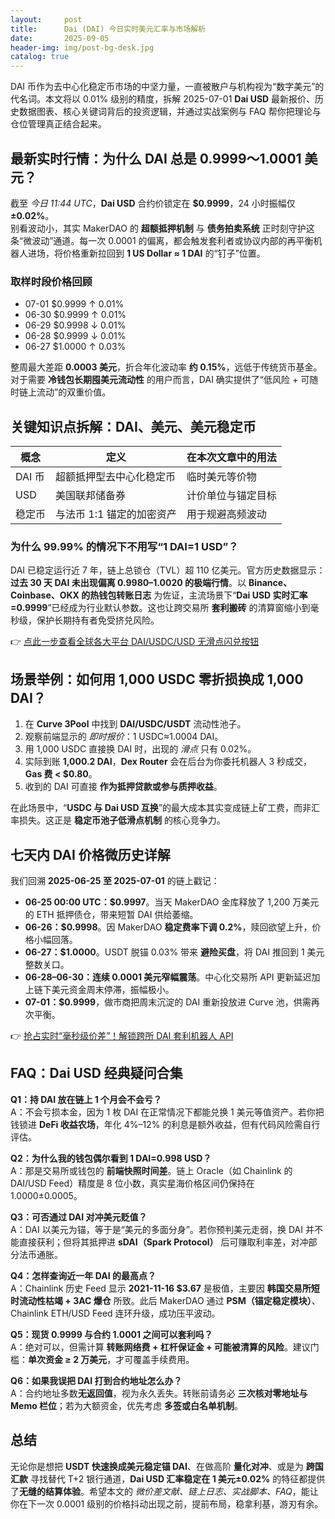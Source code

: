 ```yaml
---
layout:     post
title:      Dai (DAI) 今日实时美元汇率与市场解析
date:       2025-09-05
header-img: img/post-bg-desk.jpg
catalog: true
---
```


DAI 币作为去中心化稳定币市场的中坚力量，一直被散户与机构视为“数字美元”的代名词。本文将以 0.01% 级别的精度，拆解 2025-07-01 **Dai USD** 最新报价、历史数据图表、核心关键词背后的投资逻辑，并通过实战案例与 FAQ 帮你把理论与仓位管理真正结合起来。

## 最新实时行情：为什么 DAI 总是 0.9999～1.0001 美元？

截至 *今日 11:44 UTC*，**Dai USD** 合约价锁定在 **$0.9999**，24 小时振幅仅 **±0.02%**。  
别看波动小，其实 MakerDAO 的 **超额抵押机制** 与 **债务拍卖系统** 正时刻守护这条“微波动”通道。每一次 0.0001 的偏离，都会触发套利者或协议内部的再平衡机器人进场，将价格重新拉回到 **1 US Dollar ≈ 1 DAI** 的“钉子”位置。

### 取样时段价格回顾

- 07-01 $0.9999 ↑ 0.01%
- 06-30 $0.9999 ↑ 0.01%
- 06-29 $0.9998 ↓ 0.01%  
- 06-28 $0.9999 ↓ 0.01%  
- 06-27 $1.0000 ↑ 0.03%

整周最大差距 **0.0003 美元**，折合年化波动率 **约 0.15%**，远低于传统货币基金。对于需要 **冷钱包长期囤美元流动性** 的用户而言，DAI 确实提供了“低风险 + 可随时链上流动”的双重价值。

## 关键知识点拆解：DAI、美元、美元稳定币

| 概念 | 定义 | 在本次文章中的用法 |
|---|---|---|
| DAI 币 | 超额抵押型去中心化稳定币 | 临时美元等价物 |
| USD | 美国联邦储备券 | 计价单位与锚定目标 |
| 稳定币 | 与法币 1:1 锚定的加密资产 | 用于规避高频波动 |

### 为什么 99.99% 的情况下不用写“1 DAI=1 USD”？

DAI 已稳定运行近 7 年，链上总锁仓（TVL）超 110 亿美元。官方历史数据显示：**过去 30 天 DAI 未出现偏离 $0.9980–$1.0020 的极端行情**。以 **Binance、Coinbase、OKX 的热钱包转账日志** 为佐证，主流场景下“**Dai USD 实时汇率=0.9999**”已经成为行业默认参数。这也让跨交易所 **套利搬砖** 的清算窗缩小到毫秒级，保护长期持有者免受挤兑风险。

👉 [点此一步查看全球各大平台 DAI/USDC/USD 无滑点闪兑按钮](https://okxdog.com/)

## 场景举例：如何用 1,000 USDC 零折损换成 1,000 DAI？

1. 在 **Curve 3Pool** 中找到 **DAI/USDC/USDT** 流动性池子。  
2. 观察前端显示的 *即时报价*：1 USDC≈1.0004 DAI。  
3. 用 1,000 USDC 直接换 DAI 时，出现的 *滑点* 只有 0.02%。  
4. 实际到账 **1,000.2 DAI**，**Dex Router** 会在后台为你委托机器人 3 秒成交，**Gas 费 < $0.80**。  
5. 收到的 DAI 可直接 **作为抵押贷款或参与质押收益**。

在此场景中，“**USDC 与 Dai USD 互换**”的最大成本其实变成链上矿工费，而非汇率损失。这正是 **稳定币池子低滑点机制** 的核心竞争力。

## 七天内 DAI 价格微历史详解

我们回溯 **2025-06-25 至 2025-07-01** 的链上戳记：

- **06-25 00:00 UTC：$0.9997**。当天 MakerDAO 金库释放了 1,200 万美元的 ETH 抵押债仓，带来短暂 DAI 供给萎缩。  
- **06-26：$0.9998**。因 MakerDAO **稳定费率下调 0.2%**，赎回欲望上升，价格小幅回落。  
- **06-27：$1.0000**。USDT 脱锚 0.03% 带来 **避险买盘**，将 DAI 推回到 1 美元整数关口。  
- **06-28–06-30：连续 0.0001 美元窄幅震荡**。中心化交易所 API 更新延迟加上链下美元资金周末停滞，振幅极小。  
- **07-01：$0.9999**，做市商把周末沉淀的 DAI 重新投放进 Curve 池，供需再次平衡。

👉 [抢占实时“毫秒级价差”！解锁跨所 DAI 套利机器人 API](https://okxdog.com/)

## FAQ：Dai USD 经典疑问合集

**Q1：持 DAI 放在链上 1 个月会不会亏？**  
A：不会亏损本金，因为 1 枚 DAI 在正常情况下都能兑换 1 美元等值资产。若你把钱锁进 **DeFi 收益农场**，年化 4%–12% 的利息是额外收益，但有代码风险需自行评估。

**Q2：为什么我的钱包偶尔看到 1 DAI=0.998 USD？**  
A：那是交易所或钱包的 **前端快照时间差**。链上 Oracle（如 Chainlink 的 DAI/USD Feed）精度是 8 位小数，真实星海价格区间仍保持在 1.0000±0.0005。

**Q3：可否通过 DAI 对冲美元贬值？**  
A：DAI 以美元为锚，等于是“美元的多面分身”。若你预判美元走弱，换 DAI 并不能直接获利；但将其抵押进 **sDAI（Spark Protocol）** 后可赚取利率差，对冲部分法币通胀。

**Q4：怎样查询近一年 DAI 的最高点？**  
A：Chainlink 历史 Feed 显示 **2021-11-16 $3.67** 是极值，主要因 **韩国交易所短时流动性枯竭 + 3AC 爆仓** 所致。此后 MakerDAO 通过 **PSM（锚定稳定模块）**、Chainlink ETH/USD Feed 连环升级，成功压平波动。

**Q5：现货 0.9999 与合约 1.0001 之间可以套利吗？**  
A：绝对可以，但需计算 **转账网络费 + 杠杆保证金 + 可能被清算的风险**。建议门槛：**单次资金 ≥ 2 万美元**，才可覆盖手续费用。

**Q6：如果我误把 DAI 打到合约地址怎么办？**  
A：合约地址多数**无返回值**，视为永久丢失。转账前请务必 **三次核对零地址与 Memo 栏位**；若为大额资金，优先考虑 **多签或白名单机制**。

## 总结

无论你是想把 **USDT 快速换成美元稳定锚 DAI**、在做高阶 **量化对冲**、或是为 **跨国汇款** 寻找替代 T+2 银行通道，**Dai USD 汇率稳定在 1 美元±0.02%** 的特征都提供了**无缝的结算体验**。希望本文的 *微价差文献、链上日志、实战脚本、FAQ*，能让你在下一次 0.0001 级别的价格抖动出现之前，提前布局，稳拿利基，游刃有余。